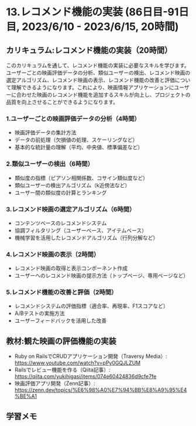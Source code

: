 # 13.レコメンド機能の実装 (86日目-91日目, 2023/6/10 - 2023/6/15, 20時間)


## カリキュラム:レコメンド機能の実装（20時間）
このカリキュラムを通して、レコメンド機能の実装に必要なスキルを学びます。ユーザーごとの映画評価データの分析、類似ユーザーの検出、レコメンド映画の選定アルゴリズム、レコメンド映画の表示、レコメンド機能の改善と評価について理解できるようになります。これにより、映画情報アプリケーションにユーザーに合わせた映画のレコメンド機能を追加するスキルが向上し、プロジェクトの品質を向上させることができるようになります。
### 1.ユーザーごとの映画評価データの分析（4時間）
- 映画評価データの集計方法
- データの前処理（欠損値の処理、スケーリングなど）
- 基本的な統計量の理解（平均、中央値、標準偏差など）
### 2.類似ユーザーの検出（6時間）
- 類似度の指標（ピアソン相関係数、コサイン類似度など）
- 類似ユーザーの検出アルゴリズム（k近傍法など）
- ユーザー間の類似度の計算とランキング
### 3.レコメンド映画の選定アルゴリズム（6時間）
- コンテンツベースのレコメンドシステム
- 協調フィルタリング（ユーザーベース、アイテムベース）
- 機械学習を活用したレコメンドアルゴリズム（行列分解など）
### 4.レコメンド映画の表示（2時間）
- レコメンド映画の取得と表示コンポーネント作成
- ユーザーへのレコメンド映画の提示方法（トップページ、専用ページなど）
### 5.レコメンド機能の改善と評価（2時間）
- レコメンドシステムの評価指標（適合率、再現率、F1スコアなど）
- A/Bテストの実施方法
- ユーザーフィードバックを活用した改善


## 教材:観た映画の評価機能の実装
- Ruby on RailsでCRUDアプリケーション開発（Traversy Media）: https://www.youtube.com/watch?v=pPy0GQJLZUM
- Railsでレビュー機能を作る（Qiita記事）: https://qiita.com/yukihigasi/items/074e60424836d9cfe7fe
- 映画評価アプリ開発（Zenn記事）: https://zenn.dev/topics/%E6%98%A0%E7%94%BB%E8%A9%95%E4%BE%A1




## 学習メモ